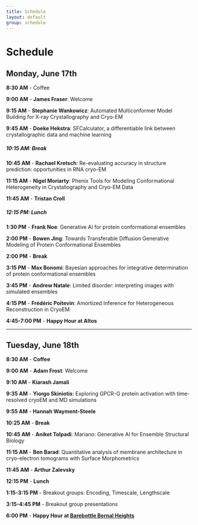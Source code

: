 ```yaml
---
title: Schedule  
layout: default  
group: schedule  
---
```


# Schedule

## Monday, June 17th

**8:30 AM** - Coffee

**9:00 AM** - **James Fraser**: Welcome

**9:15 AM** - **Stephanie Wankowicz**: Automated Multiconformer Model Building for X-ray Crystallography and Cryo-EM

**9:45 AM** - **Doeke Hekstra**: SFCalculator, a differentiable link between crystallographic data and machine learning

##### 10:15 AM: Break

**10:45 AM** - **Rachael Kretsch**: Re-evaluating accuracy in structure prediction: opportunities in RNA cryo-EM

**11:15 AM** - **Nigel Moriarty**: Phenix Tools for Modeling Conformational Heterogeneity in Crystallography and Cryo-EM Data

**11:45 AM** - **Tristan Croll**

##### 12:15 PM: Lunch

**1:30 PM** - **Frank Noe**: Generative AI for protein conformational ensembles

**2:00 PM** - **Bowen Jing**: Towards Transferable Diffusion Generative Modeling of Protein Conformational Ensembles

**2:00 PM** - **Break**

**3:15 PM** - **Max Bonomi**: Bayesian approaches for integrative determination of protein conformational ensembles

**3:45 PM** - **Andrew Natale**: Limited disorder: interpreting images with simulated ensembles

**4:15 PM** - **Frédéric Poitevin**: Amortized Inference for Heterogeneous Reconstruction in CryoEM

**4:45-7:00 PM** - **Happy Hour at Altos**

---

## Tuesday, June 18th

**8:30 AM** - **Coffee**

**9:00 AM** - **Adam Frost**: Welcome

**9:10 AM** - **Kiarash Jamali**

**9:35 AM** - **Yiorgo Skiniotis**: Exploring GPCR-G protein activation with time-resolved cryoEM and MD simulations

**9:55 AM** - **Hannah Wayment-Steele**

**10:25 AM** - **Break**

**10:45 AM** - **Aniket Tolpadi**: Mariano: Generative AI for Ensemble Structural Biology

**11:15 AM** - **Ben Barad**: Quantitative analysis of membrane architecture in cryo-electron tomograms with Surface Morphometrics

**11:45 AM** - **Arthur Zalevsky**

**12:15 PM** - **Lunch**

**1:15-3:15 PM** - Breakout groups: Encoding, Timescale, Lengthscale

**3:15-4:45 PM** - Breakout group presentations

**6:00 PM** - **Happy Hour at [Barebottle Bernal Heights](https://www.barebottle.com/bernal-heights-brewery-taproom)**

